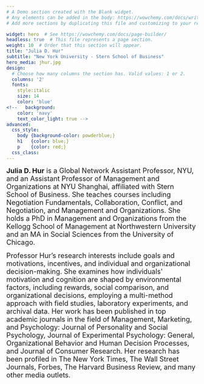 ```yaml
---
# A Demo section created with the Blank widget.
# Any elements can be added in the body: https://wowchemy.com/docs/writing-markdown-latex/
# Add more sections by duplicating this file and customizing to your requirements.

widget: hero  # See https://wowchemy.com/docs/page-builder/
headless: true  # This file represents a page section.
weight: 10  # Order that this section will appear.
title: "Julia D. Hur"
subtitle: "New York University - Stern School of Business"
hero_media: jhur.jpg
design:
  # Choose how many columns the section has. Valid values: 1 or 2.
  columns: '2'
  fonts:
    style:italic
    size: 14
    color: 'blue'
<!--   background:
    color: 'navy'
    text_color_light: true -->
advanced:
  css_style:
    body {background-color: powderblue;}
    h1   {color: blue;}
    p    {color: red;}
  css_class:
---
```

<body>
<font size = "4">
<strong>Julia D. Hur</strong> is a Global Network Assistant Professor, NYU, and an Assistant Professor of Management and Organizations at NYU Shanghai, affiliated with Stern School of Business. She teaches courses including Negotiation Fundamentals, Collaboration, Conflict, and Negotiation, and Management and Organizations. She holds a PhD in Management and Organizations from the Kellogg School of Management at Northwestern University and an MA in Social Sciences from the University of Chicago.

Professor Hur’s research interests include goals and motivations, incentives, and individual and organizational decision-making. She examines how individuals' motivation and cognition are shaped by environmental factors, including rewards, social comparison, and organizational decisions, employing a multi-method approach with field studies, laboratory experiments, and archival data. Her work has been published in top academic journals in the field of Management, Marketing, and Psychology: Journal of Personality and Social Psychology, Journal of Experimental Psychology: General, Organizational Behavior and Human Decision Processes, and Journal of Consumer Research. Her research has been profiled in The New York Times, The Wall Street Journals, Forbes, The Harvard Business Review, and many other media outlets.
</font>
</body>
